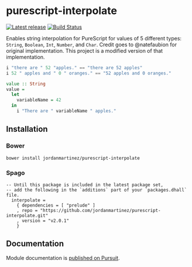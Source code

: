 # purescript-interpolate

[![Latest release](http://img.shields.io/github/release/jordanmartinez/purescript-interpolate.svg)](https://github.com/jordanmartinez/purescript-interpolate/releases)
[![Build Status](https://travis-ci.com/jordanmartinez/purescript-interpolate.svg?branch=master)](https://travis-ci.org/jordanmartinez/purescript-interpolate)

Enables string interpolation for PureScript for values of 5 different types: `String`, `Boolean`, `Int`, `Number`, and `Char`. Credit goes to @natefaubion for original implementation. This project is a modified version of that implementation.

```purescript
i "there are " 52 "apples." == "there are 52 apples"
i 52 " apples and " 0 " oranges." == "52 apples and 0 oranges."

value :: String
value =
  let
    variableName = 42
  in
    i "There are " variableName " apples."
```

## Installation

### Bower

```
bower install jordanmartinez/purescript-interpolate
```

### Spago

```dhall
-- Until this package is included in the latest package set,
-- add the following in the `additions` part of your `packages.dhall` file.
  interpolate =
    { dependencies = [ "prelude" ]
    , repo = "https://github.com/jordanmartinez/purescript-interpolate.git"
    , version = "v2.0.1"
    }
```

## Documentation

Module documentation is [published on Pursuit](http://pursuit.purescript.org/packages/purescript-interpolate).
